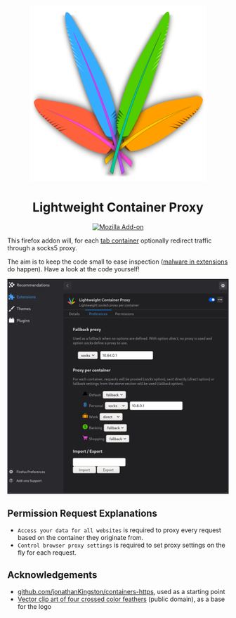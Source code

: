 <!-- insert
---
title: "Lightweight Container Proxy"
date: 2021-08-23T20:13:46Z
---
{{< rawhtml >}}
<div align=center class="badges center">
{{< /rawhtml >}}
end_insert -->

<!-- remove -->
<div align=center>
<!-- end_remove -->

![logo](https://raw.githubusercontent.com/cljoly/lightweight-container-proxy/master/logo.svg)

<!-- remove -->
# Lightweight Container Proxy
<!-- end_remove -->

[![Mozilla Add-on](https://img.shields.io/amo/v/lightweight-container-proxy-02?color=blueviolet&label=Get%20it%20now%21&logo=firefox&style=for-the-badge)](https://addons.mozilla.org/en-US/firefox/addon/lightweight-container-proxy-02/?utm_source=github.com&utm_medium=shield)

<!-- insert
{{< rawhtml >}}
end_insert -->
</div>
<!-- insert
{{< /rawhtml >}}
end_insert -->

<!-- insert
{{< github_badge >}}
end_insert -->

This firefox addon will, for each [tab container](https://addons.mozilla.org/en-GB/firefox/addon/multi-account-containers/) optionally redirect traffic through a socks5 proxy.

The aim is to keep the code small to ease inspection ([malware in extensions](https://lwn.net/Articles/846272/) do happen). Have a look at the code yourself!

![Settings page](https://raw.githubusercontent.com/cljoly/lightweight-container-proxy/master/img/screenshot.png)

## Permission Request Explanations

- `Access your data for all websites` is required to proxy every request based on the container they originate from.
- `Control browser proxy settings` is required to set proxy  settings on the fly for each request.

## Acknowledgements

- [github.com/jonathanKingston/containers-https](https://github.com/jonathanKingston/containers-https), used as a starting point
- [Vector clip art of four crossed color feathers](https://publicdomainvectors.org/en/free-clipart/Vector-clip-art-of-four-crossed-color-feathers/31643.html) (public domain), as a base for the logo
